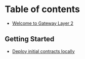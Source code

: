 # Table of contents

- [Welcome to Gateway Layer 2](README.md)

## Getting Started

- [Deploy initial contracts locally](getting-started/local_deploy.md)
